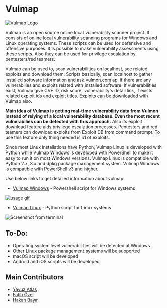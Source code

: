 # Vulmap

![Vulmap Logo](https://raw.githubusercontent.com/vulmon/Vulmap/master/Vulmap-Windows/vulmap-logo.png)

Vulmap is an open source online local vulnerability scanner project. It consists of online local vulnerability scanning programs for Windows and Linux operating systems. These scripts can be used for defensive and offensive purposes. It is possible to make vulnerability assessments using these scripts. Also they can be used for privilege escalation by pentesters/red teamers.

Vulmap can be used to, scan vulnerabilities on localhost, see related exploits and download them. Scripts basically, scan localhost to gather installed software information and ask vulmon.com api if there are any vulnerabilies and exploits related with installed software. If vulnerabilities exist, Vulmap give CVE ID, risk score, vulnerability's detail link, if exists related exploit ids and exploit titles. Exploits can be downloaded with Vulmap also.

**Main idea of Vulmap is getting real-time vulnerability data from Vulmon instead of relying of a local vulnerability database. Even the most recent vulnerabilies can be detected with this approach.** Also its exploit download feature aids privilege escalation processes. Pentesters and red teamers can download exploits from Exploit DB from command prompt. To use this feature only thing needed is id of exploits. 

Since most Linux installations have Python, Vulmap Linux is developed with Python while Vulmap Windows is developed with PowerShell to make it easy to run it on most Windows versions. Vulmap Linux is compatible with Python 2.x, 3.x and dpkg package management system. Vulmap Windows is compatible with PowerShell v3 and higher.

Use below links to get detailed information about vulmap:

- [Vulmap Windows](https://github.com/vulmon/Vulmap/tree/master/Vulmap-Windows) - Powershell script for Windows systems

[![usage gif](https://raw.githubusercontent.com/vulmon/Vulmap/master/Vulmap-Windows/uc.gif)](https://www.youtube.com/watch?v=y39w9WYYnmI)

- [Vulmap Linux](https://github.com/vulmon/Vulmap/tree/master/Vulmap-Linux) - Python script for Linux systems

![Screenshot from terminal](https://raw.githubusercontent.com/vulmon/Vulmap/master/Vulmap-Linux/screenshot.png)

## To-Do:
* Operating system level vulnerabilities will be detected at Windows
* Other Linux package management systems will be supported
* macOS script will be developed
* Android and iOS scripts will be developed

## Main Contributors
* [Yavuz Atlas](https://github.com/yavuzatlas)
* [Fatih Özel](https://github.com/ozelfatih)
* [Hakan Bayır](https://github.com/HakanBayir)
